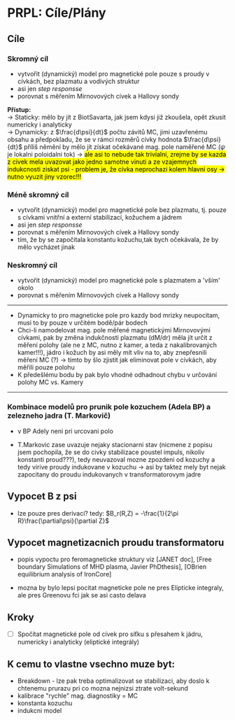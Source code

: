 # PRPL: Cíle/Plány

## Cíle
### Skromný cíl
- vytvořit (dynamický) model pro magnetické pole pouze s proudy v cívkách, bez plazmatu a vodivých struktur
- asi jen <i>step responsse</i>
- porovnat s měřením Mirnovových cívek a Hallovy sondy 

<b>Přístup:</b>\
 -> Staticky: mělo by jít z BiotSavarta, jak jsem kdysi již zkoušela, opět zkusit numericky i analyticky\
 -> Dynamicky: z $\frac{d\psi}{dt}$ počtu závitů MC, jimi uzavřenému obsahu a předpokladu, že se v rámci rozměrů cívky hodnota $\frac{d\psi}{dt}$ příliš němění by mělo jít získat očekávané mag. pole naměřené MC ($\psi$ je lokalni poloidalni tok) -> <mark>ale asi to nebude tak trivialni, zrejme by se kazda z civek mela uvazovat jako jedno samotne vinuti a ze vzajemnych indukcnosti ziskat psi - problem je, že cívka neprochazi kolem hlavni osy -> nutno vyuzit jiny vzorec!!!</mark>


### Méně skromný cíl
- vytvořit (dynamický) model pro magnetické pole bez plazmatu, tj. pouze s cívkami vnitřní a externí stabilizací, kožuchem a jádrem
- asi jen <i>step responsse</i>
- porovnat s měřením Mirnovových cívek a Hallovy sondy 
- tím, že by se započítala konstantu kožuchu,tak bych očekávala, že by mělo vycházet jinak


### Neskromný cíl
- vytvořit (dynamický) model pro magnetické pole s plazmatem a 'vším' okolo
- porovnat s měřením Mirnovových cívek a Hallovy sondy 

----
- Dynamicky to pro magneticke pole pro kazdy bod mrizky neupocitam, musi to by pouze v určitém bodě/pár bodech
- Chci-li namodelovat mag. pole měřené magnetickými Mirnovovými cívkami, pak by změna indukčnosti plazmatu (dM/dr) měla jít určit z měření polohy (ale ne z MC, nutno z kamer, a teda z nakalibrovaných kamer!!!), jádro i kožuch by asi měly mít vliv na to, aby znepřesnili měření MC (?) -> tímto by šlo zjistit jak eliminovat pole v cívkách, aby měřili pouze polohu
- K předešlému bodu by pak bylo vhodné odhadnout chybu v určování polohy MC vs. Kamery 

----

### Kombinace modelů pro prunik pole kozuchem (Adela BP) a zelezneho jadra (T. Markovič)
- v BP Adely neni pri urcovani polo

- T.Markovic zase uvazuje nejaky stacionarni stav (nicmene z popisu jsem pochopila, že se do civky stabilizace poustel impuls, nikoliv konstanti proud???), tedy neuvazoval mozne zpozdeni od kozuchy a tedy virive proudy indukovane v kozuchu -> asi by taktez mely byt nejak zapocitany do proudu indukovanych v transformatorovym jadre

## Vypocet B z psi
- lze pouze pres derivaci? tedy: $B_r(R,Z) = -\frac{1}{2\pi R}\frac{\partial\psi}{\partial Z}$ 

## Vypocet magnetizacnich proudu transformatoru
- popis vypoctu pro feromagneticke struktury viz [JANET doc], [Free boundary Simulations of MHD plasma, Javier PhDthesis], [OBrien equilibrium analysis of IronCore]

- mozna by bylo lepsi pocitat magneticke pole ne pres Elipticke integraly, ale pres Greenovu fci jak se asi casto delava


## Kroky
- [ ] Spočítat magnetické pole od cívek pro síťku s přesahem k jádru, numericky i analyticky (eliptické integrály)



## K cemu to vlastne vsechno muze byt:
- Breakdown - lze pak treba optimalizovat se stabilizaci, aby doslo k chtenemu prurazu pri co mozna nejnizsi ztrate volt-sekund
- kalibrace "rychle" mag. diagnostiky = MC
- konstanta kozuchu
- indukcni model


